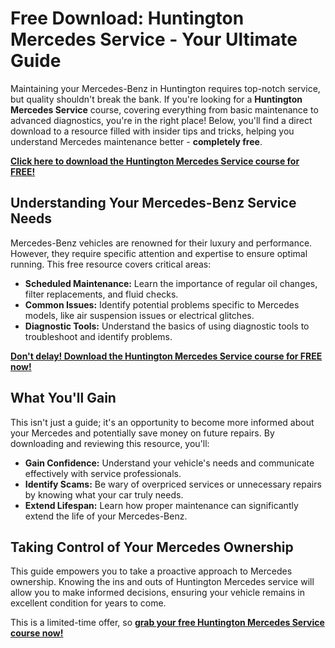 # Free Download: Huntington Mercedes Service - Your Ultimate Guide

Maintaining your Mercedes-Benz in Huntington requires top-notch service, but quality shouldn't break the bank. If you're looking for a **Huntington Mercedes Service** course, covering everything from basic maintenance to advanced diagnostics, you're in the right place! Below, you'll find a direct download to a resource filled with insider tips and tricks, helping you understand Mercedes maintenance better - **completely free**.

[**Click here to download the Huntington Mercedes Service course for FREE!**](https://udemywork.com/huntington-mercedes-service)

## Understanding Your Mercedes-Benz Service Needs

Mercedes-Benz vehicles are renowned for their luxury and performance. However, they require specific attention and expertise to ensure optimal running. This free resource covers critical areas:

*   **Scheduled Maintenance:** Learn the importance of regular oil changes, filter replacements, and fluid checks.
*   **Common Issues:** Identify potential problems specific to Mercedes models, like air suspension issues or electrical glitches.
*   **Diagnostic Tools:** Understand the basics of using diagnostic tools to troubleshoot and identify problems.

[**Don't delay! Download the Huntington Mercedes Service course for FREE now!**](https://udemywork.com/huntington-mercedes-service)

## What You'll Gain

This isn't just a guide; it's an opportunity to become more informed about your Mercedes and potentially save money on future repairs. By downloading and reviewing this resource, you'll:

*   **Gain Confidence:** Understand your vehicle's needs and communicate effectively with service professionals.
*   **Identify Scams:** Be wary of overpriced services or unnecessary repairs by knowing what your car truly needs.
*   **Extend Lifespan:** Learn how proper maintenance can significantly extend the life of your Mercedes-Benz.

## Taking Control of Your Mercedes Ownership

This guide empowers you to take a proactive approach to Mercedes ownership. Knowing the ins and outs of Huntington Mercedes service will allow you to make informed decisions, ensuring your vehicle remains in excellent condition for years to come.

This is a limited-time offer, so **[grab your free Huntington Mercedes Service course now!](https://udemywork.com/huntington-mercedes-service)**
